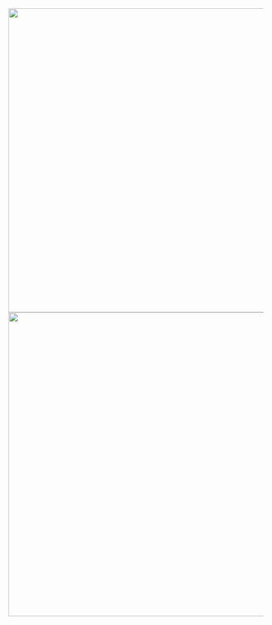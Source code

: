 <div align="center">
    <img
      src="https://github-readme-stats.vercel.app/api?username=anactualfox&count_private=true&show_icons=true&theme=gruvbox"
      width="600"
      >
    <img
      src="https://github-readme-stats.vercel.app/api/top-langs/?username=anactualfox&layout=compact&langs_count=8&theme=gruvbox"
      width="600"
      >
</div>
